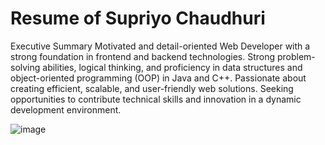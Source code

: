 # Resume of Supriyo Chaudhuri
Executive Summary
Motivated and detail-oriented Web Developer with a strong foundation in frontend and backend technologies. Strong problem-solving abilities, logical thinking, and proficiency in data structures and object-oriented programming (OOP) in Java and C++. Passionate about creating efficient, scalable, and user-friendly web solutions. Seeking opportunities to contribute technical skills and innovation in a dynamic development environment.




![image](https://github.com/user-attachments/assets/840247e3-e239-42f0-81ed-02998d009a12)

